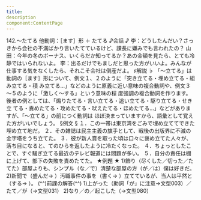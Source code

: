 ```yaml
---
title:
description
component:ContentPage
---
```



142.～たてる
他動詞：［ます］形 ＋ たてる
♪会話 ♪
李：どうしたんだい？さっきから会社の不満ばかり言いたてているけど、課長に嫌みでも言われたの？
山田：今年の冬のボーナス、いくらだか知ってるか？あの金額を見たら、とても冷静ではいられないよ。
李：出るだけでもましだと思った方がいいよ。みんなが仕事する気をなくしたら、それこそ会社は倒産だよ。
♯解説 ♭
「～立てる」は動詞の［ます］形について、例文１、２のように「突き立てる・埋め立てる・組み立てる・積 み立てる…」などのように原義に近い意味の複合動詞や、例文３～５のように「激しく～する」という意味の程 度強調の複合動詞を作ります。後者の例としては、「煽りたてる・言い立てる・追い立てる・駆り立てる・せき立 てる・責めたてる・攻めたてる・吠えたてる・ほめたてる…」などがありますが、「～立てる」の前につく動詞は ほぼ決まっていますから、語彙として覚えた方がいいでしょう。
§例文 §
１．この一帯は東京湾をごみで埋め立ててできた埋め立て地だ。
２．その雑誌は民主主義の旗手として、戦後の出版界に不滅の金字塔をうち立てた。
３．彼が新人賞を取った頃は口々に褒め立てた人々が、落ち目になると、てのひらを返したように冷たくなった。
４．ちょっとしたことで、すぐ騒ぎ立てる最近のテレビ報道には問題が多い。
５．自分の責任は棚に上げて、部下の失敗を責めたてた。
★例題 ★
1)飾り（尽くした／切った／たてた）部屋よりも、シンプル（な／で）清楚な部屋の方（が／は）僕は好きだ。
2)新聞で（盛んだ→ ）汚職事件の事を（書く→ ）立てているが、当人は平然と（する→ ）。
(^^)前課の解答(^^)
1)上がった（助詞「が」に注意→文型003）／たて／が（→文型031）
2)なり／の／起こした（→文型080）
